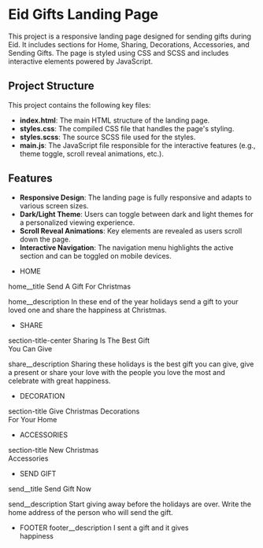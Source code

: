 # Eid Gifts Landing Page

This project is a responsive landing page designed for sending gifts during Eid. It includes sections for Home, Sharing, Decorations, Accessories, and Sending Gifts. The page is styled using CSS and SCSS and includes interactive elements powered by JavaScript.

## Project Structure

This project contains the following key files:
- **index.html**: The main HTML structure of the landing page.
- **styles.css**: The compiled CSS file that handles the page's styling.
- **styles.scss**: The source SCSS file used for the styles.
- **main.js**: The JavaScript file responsible for the interactive features (e.g., theme toggle, scroll reveal animations, etc.).

## Features
- **Responsive Design**: The landing page is fully responsive and adapts to various screen sizes.
- **Dark/Light Theme**: Users can toggle between dark and light themes for a personalized viewing experience.
- **Scroll Reveal Animations**: Key elements are revealed as users scroll down the page.
- **Interactive Navigation**: The navigation menu highlights the active section and can be toggled on mobile devices.


* HOME

home__title
Send A Gift For Christmas

home__description
In these end of the year holidays send a gift to your loved one and share the happiness at Christmas.

* SHARE

section-title-center
Sharing Is The Best Gift <br> You Can Give

share__description
Sharing these holidays is the best gift you can give, give a present or share your love with the people you love the most and celebrate with great happiness.

* DECORATION

section-title
Give Christmas Decorations <br> For Your Home

* ACCESSORIES

section-title
New Christmas <br> Accessories

* SEND GIFT

send__title
Send Gift Now

send__description
Start giving away before the holidays are over. Write the home address of the person who will send the gift.

* FOOTER
footer__description
I sent a gift and it gives <br> happiness

